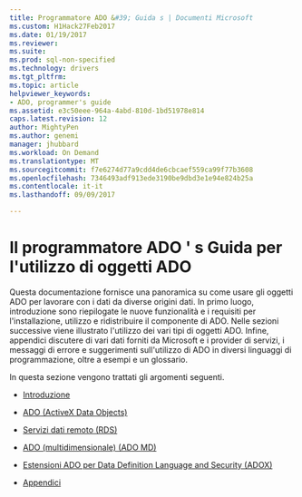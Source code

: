 ```yaml
---
title: Programmatore ADO &#39; Guida s | Documenti Microsoft
ms.custom: H1Hack27Feb2017
ms.date: 01/19/2017
ms.reviewer: 
ms.suite: 
ms.prod: sql-non-specified
ms.technology: drivers
ms.tgt_pltfrm: 
ms.topic: article
helpviewer_keywords:
- ADO, programmer's guide
ms.assetid: e3c50eee-964a-4abd-810d-1bd51978e814
caps.latest.revision: 12
author: MightyPen
ms.author: genemi
manager: jhubbard
ms.workload: On Demand
ms.translationtype: MT
ms.sourcegitcommit: f7e6274d77a9cdd4de6cbcaef559ca99f77b3608
ms.openlocfilehash: 7346493adf913ede3190be9dbd3e1e94e824b25a
ms.contentlocale: it-it
ms.lasthandoff: 09/09/2017

---
```

# <a name="ado-programmer39s-guide-for-using-ado-objects"></a>Il programmatore ADO &#39; s Guida per l'utilizzo di oggetti ADO
Questa documentazione fornisce una panoramica su come usare gli oggetti ADO per lavorare con i dati da diverse origini dati. In primo luogo, introduzione sono riepilogate le nuove funzionalità e i requisiti per l'installazione, utilizzo e ridistribuire il componente di ADO. Nelle sezioni successive viene illustrato l'utilizzo dei vari tipi di oggetti ADO. Infine, appendici discutere di vari dati forniti da Microsoft e i provider di servizi, i messaggi di errore e suggerimenti sull'utilizzo di ADO in diversi linguaggi di programmazione, oltre a esempi e un glossario.

 In questa sezione vengono trattati gli argomenti seguenti.

-   [Introduzione](../../ado/guide/ado-introduction.md)

-   [ADO (ActiveX Data Objects)](../../ado/guide/data/activex-data-objects-ado.md)

-   [Servizi dati remoto (RDS)](../../ado/guide/remote-data-service/remote-data-service-rds.md)

-   [ADO (multidimensionale) (ADO MD)](../../ado/guide/multidimensional/ado-multidimensional-ado-md.md)

-   [Estensioni ADO per Data Definition Language and Security (ADOX)](../../ado/guide/extensions/ado-extensions-for-data-definition-language-and-security-adox.md)

-   [Appendici](../../ado/guide/appendixes/ado-appendixes.md)

